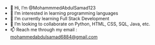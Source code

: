 - 👋 Hi, I’m @MohammmedAbdulSamad123
- 👀 I’m interested in learning programming languages
- 🌱 I’m currently learning Full Stack Development
- 💞️ I’m looking to collaborate on Python, HTML, CSS, SQL, Java, etc.
- 📫 Reach me through my email : mohammedabdulsamad6884@gmail.com

<!---
MohammmedAbdulSamad123/MohammmedAbdulSamad123 is a ✨ special ✨ repository because its `README.md` (this file) appears on your GitHub profile.
You can click the Preview link to take a look at your changes.
--->
